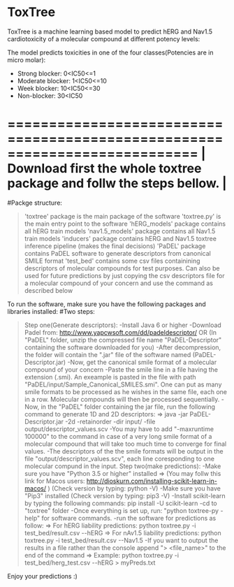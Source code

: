 # ToxTree
ToxTree is a machine learning based model to predict hERG and Nav1.5 cardiotoxicity of a molecular compound at different potency levels:

The model predicts toxicities in one of the four classes(Potencies are in micro molar):
 - Strong blocker: 0<IC50<=1
 - Moderate blocker: 1<IC50<=10
 - Week blocker: 10<IC50<=30
 - Non-blocker: 30<IC50

===========================================================================
|  Download first the whole toxtree package and follw the steps bellow.   |
===========================================================================

#Packge structure:
>'toxtree' package is the main package of the software
>'toxtree.py' is the main entry point to the software
>'hERG_models' package contains all hERG train models 
>'nav1.5_models' package contains all Nav1.5 train models 
>'inducers' package contains hERG and Nav1.5 toxtree inference pipeline (makes the final decisions)
>'PaDEL' package contains PaDEL software to generate descriptors from canonical SMILE format
>'test_bed' contains some csv files containining descriptors of molecular compounds for test purposes. Can also be used
for future predictions by just copying the csv descriptors file for a molecular compound of your concern and use the 
command as described below

To run the software, make sure you have the following packages and libraries installed:
#Two steps:
>Step one(Generate descriptors):
	-Install Java 6 or higher 
	-Download Padel from: http://www.yapcwsoft.com/dd/padeldescriptor/ OR (In "PaDEL" folder, unzip the compressed file name "PaDEL-Descriptor" containing the software downloaded for you)
	-After decompression, the folder will contain the ".jar" file of the software named (PaDEL-Descriptor.jar)
	-Now, get the canonical smile format of a molecular compound of your concern
	-Paste the smile line in a file having the extension (.smi). An exeample is pasted in the file with path "PaDEL/input/Sample_Canonical_SMILES.smi".
	 One can put as many smile formats to be processed as he wishes in the same file, each one in a row. Molecular compounds will then be processed sequentially.
	-Now, in the "PaDEL" folder containing the jar file, run the following command to generate 1D and 2D descriptors:
	=> java -jar PaDEL-Descriptor.jar -2d -retainorder -dir input/ -file output/descriptor_values.scv
	-You may have to add "-maxruntime 100000" to the command in case of a very long smile format of a molecular compound that will take too much time to converge for final values.
	-The descriptors of the the smile formats will be output in the file "output/descriptor_values.scv", each line coresponding to one molecular compund in the input.
>Step two(make predictions):
	-Make sure you have "Python 3.5 or higher" installed => (You may follw this link for Macos users: http://dioskurn.com/installing-scikit-learn-in-macos/ )
	(Check version by typing: python -V)
	-Make sure you have "Pip3" installed
	(Check version by typing: pip3 -V)
	-Install scikit-learn by typing the following commands: pip install -U scikit-learn
	-cd to "toxtree" folder
	-Once everything is set up, run: "python toxtree-py -help" for software commands.
	-run the software for predictions as follow:
		=> For hERG liability predictions: python toxtree.py -i test_bed/result.csv --hERG
		=> For nAv1.5 liability predictions: python toxtree.py -i test_bed/result.csv --Nav1.5
	-If you want to output the results in a file rather than the console append "> <file_name>" to the end of the command
		=> Example: python toxtree.py -i test_bed/herg_test.csv --hERG > myPreds.txt
		
Enjoy your predictions :)
